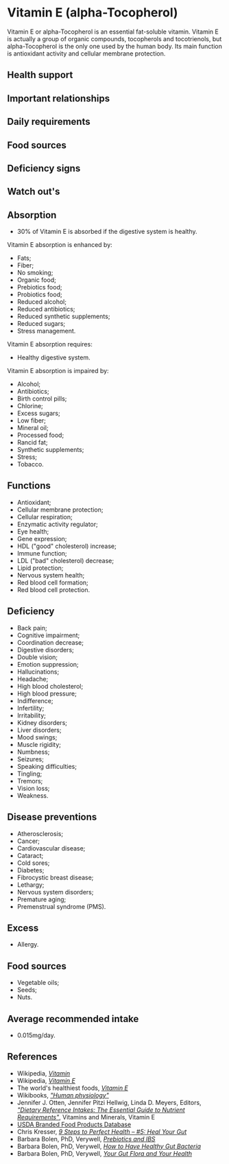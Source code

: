 # Vitamin E (alpha-Tocopherol)
Vitamin E or alpha-Tocopherol is an essential fat-soluble vitamin. Vitamin E is actually a group of organic compounds, tocopherols and tocotrienols, but alpha-Tocopherol is the only one used by the human body. Its main function is antioxidant activity and cellular membrane protection.

## Health support

## Important relationships

## Daily requirements

## Food sources

## Deficiency signs

## Watch out's

## Absorption
- 30% of Vitamin E is absorbed if the digestive system is healthy.

Vitamin E absorption is enhanced by:
- Fats;
- Fiber;
- No smoking;
- Organic food;
- Prebiotics food;
- Probiotics food;
- Reduced alcohol;
- Reduced antibiotics;
- Reduced synthetic supplements;
- Reduced sugars;
- Stress management.

Vitamin E absorption requires:
- Healthy digestive system.

Vitamin E absorption is impaired by:
- Alcohol;
- Antibiotics;
- Birth control pills;
- Chlorine;
- Excess sugars;
- Low fiber;
- Mineral oil;
- Processed food;
- Rancid fat;
- Synthetic supplements;
- Stress;
- Tobacco.

## Functions
- Antioxidant;
- Cellular membrane protection;
- Cellular respiration;
- Enzymatic activity regulator;
- Eye health;
- Gene expression;
- HDL ("good" cholesterol) increase;
- Immune function;
- LDL ("bad" cholesterol) decrease;
- Lipid protection;
- Nervous system health;
- Red blood cell formation;
- Red blood cell protection.

## Deficiency
- Back pain;
- Cognitive impairment;
- Coordination decrease;
- Digestive disorders;
- Double vision;
- Emotion suppression;
- Hallucinations;
- Headache;
- High blood cholesterol;
- High blood pressure;
- Indifference;
- Infertility;
- Irritability;
- Kidney disorders;
- Liver disorders;
- Mood swings;
- Muscle rigidity;
- Numbness;
- Seizures;
- Speaking difficulties;
- Tingling;
- Tremors;
- Vision loss;
- Weakness.

## Disease preventions
- Atherosclerosis;
- Cancer;
- Cardiovascular disease;
- Cataract;
- Cold sores;
- Diabetes;
- Fibrocystic breast disease;
- Lethargy;
- Nervous system disorders;
- Premature aging;
- Premenstrual syndrome (PMS).

## Excess
- Allergy.

## Food sources
- Vegetable oils;
- Seeds;
- Nuts.

## Average recommended intake
- 0.015mg/day.

## References
- Wikipedia, [_Vitamin_](https://en.wikipedia.org/wiki/Vitamin)
- Wikipedia, [_Vitamin E_](https://en.wikipedia.org/wiki/Vitamin_E)
- The world's healthiest foods, [_Vitamin E_](http://www.whfoods.com/genpage.php?tname=nutrient&dbid=111)
- Wikibooks, [_"Human physiology"_](https://en.Wikibooks.org/wiki/Human_Physiology/Nutrition#Vitamins)
- Jennifer J. Otten, Jennifer Pitzi Hellwig, Linda D. Meyers, Editors, [_"Dietary Reference Intakes: The Essential Guide to Nutrient Requirements"_](https://www.amazon.com/Dietary-Reference-Intakes-Essential-Requirements/dp/0309157420), Vitamins and Minerals, Vitamin E
- [USDA Branded Food Products Database](https://ndb.nal.usda.gov/ndb/nutrients/report/nutrientsfrm?max=1000&offset=0&totCount=0&nutrient1=323&nutrient2=&nutrient3=&subset=0&sort=c&measureby=g)
- Chris Kresser, [_9 Steps to Perfect Health – #5: Heal Your Gut_](https://chriskresser.com/9-steps-to-perfect-health-5-heal-your-digestive-system/)
- Barbara Bolen, PhD, Verywell, [_Prebiotics and IBS_](https://www.verywell.com/prebiotics-and-ibs-1944748)
- Barbara Bolen, PhD, Verywell, [_How to Have Healthy Gut Bacteria_](https://www.verywell.com/how-to-have-healthy-digestivesystem-bacteria-1945326)
- Barbara Bolen, PhD, Verywell, [_Your Gut Flora and Your Health_](https://www.verywell.com/what-are-your-digestive-system-flora-1944914)